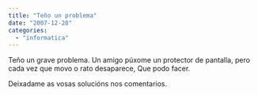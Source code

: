 ```yaml
---
title: "Teño un problema"
date: "2007-12-28"
categories: 
  - "informatica"
---
```


Teño un grave problema. Un amigo púxome un protector de pantalla, pero cada vez que movo o rato desaparece, Que podo facer.

Deixadame as vosas solucións nos comentarios.
